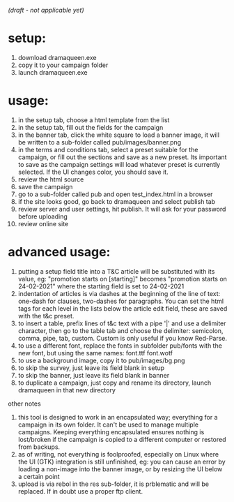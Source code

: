 *(draft - not applicable yet)*

# setup:
1. download dramaqueen.exe
2. copy it to your campaign folder
3. launch dramaqueen.exe

# usage:
1. in the setup tab, choose a html template from the list
2. in the setup tab, fill out the fields for the campaign
3. in the banner tab, click the white square to load a banner image, it will be written to a sub-folder called pub/images/banner.png
4. in the terms and conditions tab, select a preset suitable for the campaign, or fill out the sections and save as a new preset. Its important to save as the campaign settings will load whatever preset is currently selected. If the UI changes color, you should save it.
5. review the html source
6. save the campaign
7. go to a sub-folder called pub and open test_index.html in a browser
8. if the site looks good, go back to dramaqueen and select publish tab
9. review server and user settings, hit publish. It will ask for your password before uploading
10. review online site

# advanced usage:
1. putting a setup field title into a T&C article will be substituted with its value, eg: "promotion starts on [starting]" becomes "promotion starts on 24-02-2021" where the starting field is set to 24-02-2021
2. indentation of articles is via dashes at the beginning of the line of text: one-dash for clauses, two-dashes for paragraphs. You can set the html tags for each level in the lists below the article edit field, these are saved with the t&c preset.
3. to insert a table, prefix lines of t&c text with a pipe '|' and use a delimiter character, then go to the table tab and choose the delimiter: semicolon, comma, pipe, tab, custom. Custom is only useful if you know Red-Parse.
4. to use a different font, replace the fonts in subfolder pub/fonts with the new font, but using the same names: font.ttf font.wotf
5. to use a background image, copy it to pub/images/bg.png
6. to skip the survey, just leave its field blank in setup
7. to skip the banner, just leave its field blank in banner
8. to duplicate a campaign, just copy and rename its directory, launch dramaqueen in that new directory

other notes
1. this tool is designed to work in an encapsulated way; everything for a campaign in its own folder. It can't be used to manage multiple campaigns. Keeping everything encapsulated ensures nothing is lost/broken if the campaign is copied to a different computer or restored from backups.
2. as of writing, not everything is foolproofed, especially on Linux where the UI (GTK) integration is still unfinished, eg: you can cause an error by loading a non-image into the banner image, or by resizing the UI below a certain point
3. upload is via rebol in the res sub-folder, it is prblematic and will be replaced. If in doubt use a proper ftp client.

